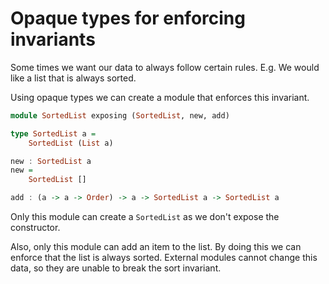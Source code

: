 # Opaque types for enforcing invariants

Some times we want our data to always follow certain rules. E.g. We would like a list that is always sorted.

Using opaque types we can create a module that enforces this invariant.

```haskell
module SortedList exposing (SortedList, new, add)

type SortedList a =
	SortedList (List a)

new : SortedList a
new =
	SortedList []

add : (a -> a -> Order) -> a -> SortedList a -> SortedList a
```

Only this module can create a `SortedList` as we don't expose the constructor.

Also, only this module can add an item to the list. By doing this we can enforce that the list is always sorted. External modules cannot change this data, so they are unable to break the sort invariant.
